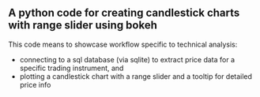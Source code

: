 ## A python code for creating candlestick charts with range slider using bokeh
This code means to showcase workflow specific to technical analysis:
* connecting to a sql database (via sqlite) to extract price data for a specific trading instrument, and
* plotting a candlestick chart with a range slider and a tooltip for detailed price info

